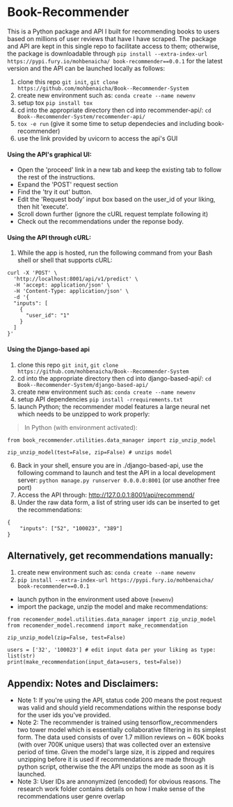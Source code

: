 # Book-Recommender

This is a Python package and API I built for recommending books to users based on millions of user reviews that have I have scraped. The package and API are kept in this single repo to facilitate access to them; otherwise, the package is downloadable through `pip install --extra-index-url https://pypi.fury.io/mohbenaicha/ book-recommender==0.0.1` for the latest version and the API can be launched locally as follows:

1. clone this repo `git init`, `git clone https://github.com/mohbenaicha/Book--Recommender-System`
2. create new environment such as: `conda create --name newenv`
3. setup tox `pip install tox`
4. cd into the appropriate directory then cd into recommender-api/: `cd Book--Recommender-System/recommender-api/`
5.  `tox -e run` (give it some time to setup dependecies and including book-recommender)
6.  use the link provided by uvicorn to access the api's GUI

#### Using the API's graphical UI:
- Open the 'proceed' link in a new tab and keep the existing tab to follow the rest of the instructions.
- Expand the 'POST' request section
- Find the 'try it out' button.
- Edit the 'Request body' input box based on the user_id of your liking, then hit 'execute'.
- Scroll down further (ignore the cURL request template following it)
- Check out the recommendations under the reponse body.


#### Using the API through cURL:
1. While the app is hosted, run the following command from your Bash shell or shell that supports cURL:

```
curl -X 'POST' \
  'http://localhost:8001/api/v1/predict' \
  -H 'accept: application/json' \
  -H 'Content-Type: application/json' \
  -d '{
  "inputs": [
    {
      "user_id": "1"
    }
  ]
}'
```

#### Using the Django-based api

1. clone this repo `git init`, `git clone https://github.com/mohbenaicha/Book--Recommender-System`
2. cd into the appropriate directory then cd into django-based-api/: `cd Book--Recommender-System/django-based-api/`
3. create new environment such as: `conda create --name newenv`
4. setup API dependencies `pip install -rrequirements.txt`
5. launch Python; the recommender model features a large neural net which needs to be unzipped to work properly:
 > In Python (with environment activated):
 ``` 
 from book_recommender.utilities.data_manager import zip_unzip_model
 
 zip_unzip_model(test=False, zip=False) # unzips model
 ```
6. Back in your shell, ensure you are in ./django-based-api, use the following command to launch and test the API in a local development server:
`python manage.py runserver 0.0.0.0:8001` (or use another free port)
7. Access the API through: http://127.0.0.1:8001/api/recommend/
8. Under the raw data form, a list of string user ids can be inserted to get the recommendations:
```
{
    "inputs": ["52", "100023", "389"]
}
```

## Alternatively, get recommendations manually:
1. create new environment such as: `conda create --name newenv`
2. `pip install --extra-index-url https://pypi.fury.io/mohbenaicha/ book-recommender==0.0.1`
- launch python in the environment used above (`newenv`)
- import the package, unzip the model and make recommendations:

```
from recomender_model.utilities.data_manager import zip_unzip_model
from recomender_model.recommend import make_recommendation

zip_unzip_model(zip=False, test=False)

users = ['32', '100023'] # edit input data per your liking as type: list(str)
print(make_recommendation(input_data=users, test=False))
```

## Appendix: Notes and Disclaimers:

- Note 1: If you're using the API, status code 200 means the post request was valid and should yield recommendations within the response body for the user ids you've provided.
- Note 2: The recommender is trained using tensorflow_recommenders two tower model which is essentially collaborative filtering in its simplest form. The data used consists of over 1.7 million reviews on ~ 60K books (with over 700K unique users) that was collected over an extensive period of time. Given the model's large size, it is zipped and requires unzipping before it is used if recommendations are made through python script, otherwise the the API unzips the mode as soon as it is launched.
- Note 3: User IDs are annonymized (encoded) for obvious reasons. The research work folder contains details on how I make sense of the recommendations user genre overlap
